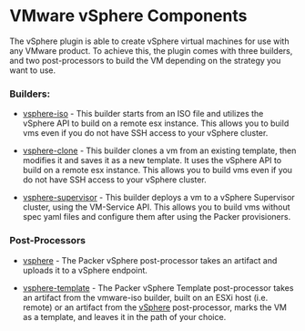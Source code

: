# VMware vSphere Components

The vSphere plugin is able to create vSphere virtual machines for use with any VMware product. 
To achieve this, the plugin comes with three builders, and two post-processors
to build the VM depending on the strategy you want to use.

### Builders:
- [vsphere-iso](/docs/builders/vsphere-iso.mdx) - This builder starts from an
  ISO file and utilizes the vSphere API to build on a remote esx instance.
  This allows you to build vms even if you do not have SSH access to your vSphere cluster.

- [vsphere-clone](/docs/builders/vsphere-clone.mdx) - This builder clones a
  vm from an existing template, then modifies it and saves it as a new
  template. It uses the vSphere API to build on a remote esx instance.
  This allows you to build vms even if you do not have SSH access to your vSphere cluster.

- [vsphere-supervisor](/docs/builders/vsphere-supervisor.mdx) - This builder deploys a
  vm to a vSphere Supervisor cluster, using the VM-Service API. This allows you to build
  vms without spec yaml files and configure them after using the Packer provisioners.

### Post-Processors
- [vsphere](/docs/post-processors/vsphere.mdx) - The Packer vSphere post-processor takes an artifact 
  and uploads it to a vSphere endpoint.

- [vsphere-template](/docs/post-processors/vsphere-template.mdx) - The Packer vSphere Template post-processor takes an 
  artifact from the vmware-iso builder, built on an ESXi host (i.e. remote) or an artifact from the 
  [vSphere](/docs/post-processors/vsphere) post-processor, marks the VM as a template, and leaves it in the path of 
  your choice.

